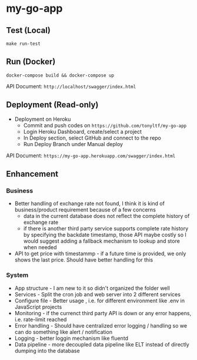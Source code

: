 # my-go-app

## Test (Local)

`make run-test`

## Run (Docker)

`docker-compose build && docker-compose up`

API Document: `http://localhost/swagger/index.html`

## Deployment (Read-only)

* Deployment on Heroku
  * Commit and push codes on `https://github.com/tonyltf/my-go-app`
  * Login Heroku Dashboard, create/select a project
  * In Deploy section, select GitHub and connect to the repo
  * Run Deploy Branch under Manual deploy
  
API Document: `https://my-go-app.herokuapp.com/swagger/index.html`

## Enhancement

### Business 

* Better handling of exchange rate not found, I think it is kind of business/product requirement because of a few concerns
  * data in the current database does not reflect the complete history of exchange rate
  * if there is another third party service supports complete rate history by specifying the backdate timestamp, those API maybe costly so I would suggest adding a fallback mechanism to lookup and store when needed
* API to get price with timestammp - if a future time is provided, we only shows the last price. Should have better handling for this

### System

* App structure - I am new to it so didn't organized the folder well
* Services - Split the cron job and web server into 2 different services
* Configure file - Better usage , i.e. for different environment like .env in JavaScript projects
* Monitoring - if the currenct third party API is down or any error happens, i.e. rate-limit reached
* Error handling - Should have centralized error logging / handling so we can do something like alert / notification
* Logging - better loggin mechanism like fluentd
* Data pipeline - more decoupled data pipeline like ELT instead of directly dumping into the database
